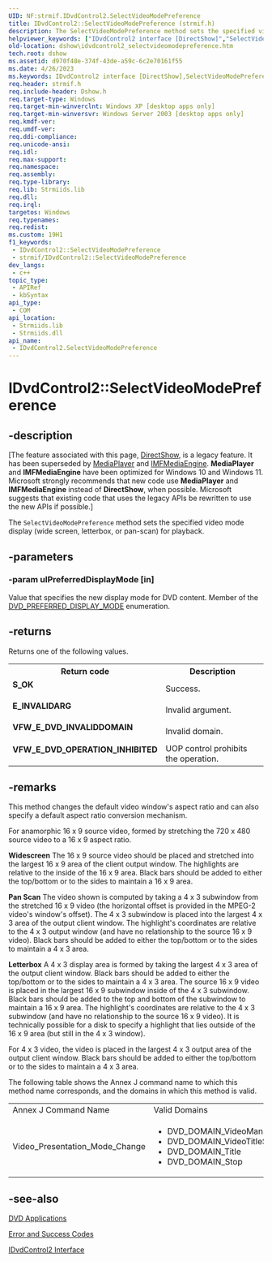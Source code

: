 ```yaml
---
UID: NF:strmif.IDvdControl2.SelectVideoModePreference
title: IDvdControl2::SelectVideoModePreference (strmif.h)
description: The SelectVideoModePreference method sets the specified video mode display (wide screen, letterbox, or pan-scan) for playback.
helpviewer_keywords: ["IDvdControl2 interface [DirectShow]","SelectVideoModePreference method","IDvdControl2.SelectVideoModePreference","IDvdControl2::SelectVideoModePreference","IDvdControl2SelectVideoModePreference","SelectVideoModePreference","SelectVideoModePreference method [DirectShow]","SelectVideoModePreference method [DirectShow]","IDvdControl2 interface","dshow.idvdcontrol2_selectvideomodepreference","strmif/IDvdControl2::SelectVideoModePreference"]
old-location: dshow\idvdcontrol2_selectvideomodepreference.htm
tech.root: dshow
ms.assetid: d970f48e-374f-43de-a59c-6c2e70161f55
ms.date: 4/26/2023
ms.keywords: IDvdControl2 interface [DirectShow],SelectVideoModePreference method, IDvdControl2.SelectVideoModePreference, IDvdControl2::SelectVideoModePreference, IDvdControl2SelectVideoModePreference, SelectVideoModePreference, SelectVideoModePreference method [DirectShow], SelectVideoModePreference method [DirectShow],IDvdControl2 interface, dshow.idvdcontrol2_selectvideomodepreference, strmif/IDvdControl2::SelectVideoModePreference
req.header: strmif.h
req.include-header: Dshow.h
req.target-type: Windows
req.target-min-winverclnt: Windows XP [desktop apps only]
req.target-min-winversvr: Windows Server 2003 [desktop apps only]
req.kmdf-ver: 
req.umdf-ver: 
req.ddi-compliance: 
req.unicode-ansi: 
req.idl: 
req.max-support: 
req.namespace: 
req.assembly: 
req.type-library: 
req.lib: Strmiids.lib
req.dll: 
req.irql: 
targetos: Windows
req.typenames: 
req.redist: 
ms.custom: 19H1
f1_keywords:
 - IDvdControl2::SelectVideoModePreference
 - strmif/IDvdControl2::SelectVideoModePreference
dev_langs:
 - c++
topic_type:
 - APIRef
 - kbSyntax
api_type:
 - COM
api_location:
 - Strmiids.lib
 - Strmiids.dll
api_name:
 - IDvdControl2.SelectVideoModePreference
---
```


# IDvdControl2::SelectVideoModePreference


## -description

\[The feature associated with this page, [DirectShow](/windows/win32/directshow/directshow), is a legacy feature. It has been superseded by [MediaPlayer](/uwp/api/Windows.Media.Playback.MediaPlayer) and [IMFMediaEngine](/windows/win32/api/mfmediaengine/nn-mfmediaengine-imfmediaengine). **MediaPlayer** and **IMFMediaEngine** have been optimized for Windows 10 and Windows 11. Microsoft strongly recommends that new code use **MediaPlayer** and **IMFMediaEngine** instead of **DirectShow**, when possible. Microsoft suggests that existing code that uses the legacy APIs be rewritten to use the new APIs if possible.\]

The <code>SelectVideoModePreference</code> method sets the specified video mode display (wide screen, letterbox, or pan-scan) for playback.

## -parameters

### -param ulPreferredDisplayMode [in]

Value that specifies the new display mode for DVD content. Member of the [DVD_PREFERRED_DISPLAY_MODE](/windows/desktop/api/strmif/ne-strmif-dvd_preferred_display_mode) enumeration.

## -returns

Returns one of the following values.

<table>
<tr>
<th>Return code</th>
<th>Description</th>
</tr>
<tr>
<td width="40%">
<dl>
<dt><b>S_OK</b></dt>
</dl>
</td>
<td width="60%">
Success.

</td>
</tr>
<tr>
<td width="40%">
<dl>
<dt><b>E_INVALIDARG</b></dt>
</dl>
</td>
<td width="60%">
Invalid argument.

</td>
</tr>
<tr>
<td width="40%">
<dl>
<dt><b>VFW_E_DVD_INVALIDDOMAIN</b></dt>
</dl>
</td>
<td width="60%">
Invalid domain.

</td>
</tr>
<tr>
<td width="40%">
<dl>
<dt><b>VFW_E_DVD_OPERATION_INHIBITED</b></dt>
</dl>
</td>
<td width="60%">
UOP control prohibits the operation.

</td>
</tr>
</table>

## -remarks

This method changes the default video window's aspect ratio and can also specify a default aspect ratio conversion mechanism.

For anamorphic 16 x 9 source video, formed by stretching the 720 x 480 source video to a 16 x 9 aspect ratio.

<b>Widescreen</b> The 16 x 9 source video should be placed and stretched into the largest 16 x 9 area of the client output window. The highlights are relative to the inside of the 16 x 9 area. Black bars should be added to either the top/bottom or to the sides to maintain a 16 x 9 area.

<b>Pan Scan</b> The video shown is computed by taking a 4 x 3 subwindow from the stretched 16 x 9 video (the horizontal offset is provided in the MPEG-2 video's window's offset). The 4 x 3 subwindow is placed into the largest 4 x 3 area of the output client window. The highlight's coordinates are relative to the 4 x 3 output window (and have no relationship to the source 16 x 9 video). Black bars should be added to either the top/bottom or to the sides to maintain a 4 x 3 area.

<b>Letterbox</b> A 4 x 3 display area is formed by taking the largest 4 x 3 area of the output client window. Black bars should be added to either the top/bottom or to the sides to maintain a 4 x 3 area. The source 16 x 9 video is placed in the largest 16 x 9 subwindow inside of the 4 x 3 subwindow. Black bars should be added to the top and bottom of the subwindow to maintain a 16 x 9 area. The highlight's coordinates are relative to the 4 x 3 subwindow (and have no relationship to the source 16 x 9 video). It is technically possible for a disk to specify a highlight that lies outside of the 16 x 9 area (but still in the 4 x 3 window).

For 4 x 3 video, the video is placed in the largest 4 x 3 output area of the output client window. Black bars should be added to either the top/bottom or to the sides to maintain a 4 x 3 area.

The following table shows the Annex J command name to which this method name corresponds, and the domains in which this method is valid.

<table>
<tr>
<td>Annex J Command Name
            </td>
<td>Valid Domains
            </td>
</tr>
<tr>
<td>Video_Presentation_Mode_Change</td>
<td>
<ul>
<li>DVD_DOMAIN_VideoManagerMenu</li>
<li>DVD_DOMAIN_VideoTitleSetMenu</li>
<li>DVD_DOMAIN_Title</li>
<li>DVD_DOMAIN_Stop</li>
</ul>
</td>
</tr>
</table>

## -see-also

<a href="/windows/desktop/DirectShow/dvd-applications">DVD Applications</a>



<a href="/windows/desktop/DirectShow/error-and-success-codes">Error and Success Codes</a>



<a href="/windows/desktop/api/strmif/nn-strmif-idvdcontrol2">IDvdControl2 Interface</a>